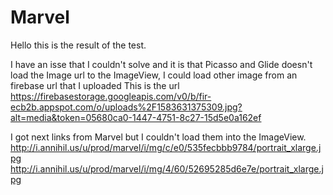 # Marvel
Hello  this is the result of the test.

I have an isse that I couldn't solve and it is that Picasso and Glide doesn't load the Image url to the ImageView, I could load other image from an firebase url that I uploaded 
This is the url https://firebasestorage.googleapis.com/v0/b/fir-ecb2b.appspot.com/o/uploads%2F1583631375309.jpg?alt=media&token=05680ca0-1447-4751-8c27-15d5e0a162ef

I got next links from Marvel but I couldn't load them into the ImageView.
http://i.annihil.us/u/prod/marvel/i/mg/c/e0/535fecbbb9784/portrait_xlarge.jpg
http://i.annihil.us/u/prod/marvel/i/mg/4/60/52695285d6e7e/portrait_xlarge.jpg

